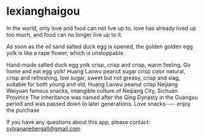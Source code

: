 # lexianghaigou

In the world, only love and food can not live up to, love has already lived up too much, and food can no longer live up to it.

As soon as the oil sand salted duck egg is opened, the golden golden egg yolk is like a rape flower, which is unstoppable.

Hand-made salted duck egg yolk crisp, crisp and crisp, warm feeling. Go home and eat egg yolk!
Huang Laowu peanut sugar crisp color natural, crisp and refreshing, low sugar, sweet but not greasy, crisp and slag, suitable for both young and old, Huang Laowu peanut crisp Neijiang Weiyuan famous snacks, intangible culture of Neijiang City, Sichuan Province The inheritance was named after the Qing Dynasty in the Guangxu period and was passed down to later generations.
Love snacks---- enjoy the purchase

If you have any questions about this app, please contact: sylvananebergall@gmail.com
